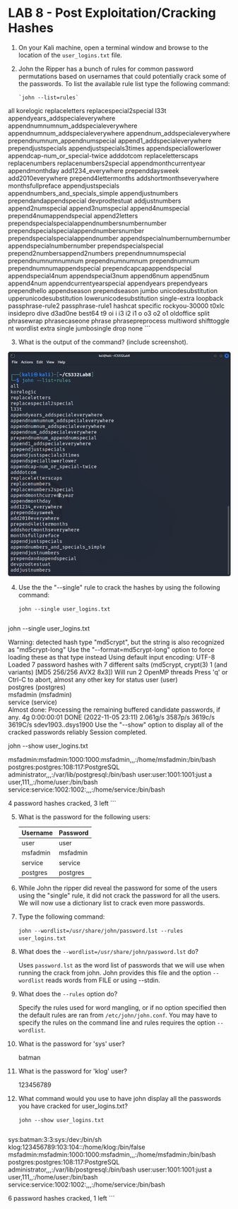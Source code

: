 # LAB 8 - Post Exploitation/Cracking Hashes

1. On your Kali machine, open a terminal window and browse to the location of the `user_logins.txt` file. 

2. John the Ripper has a bunch of rules for common password permutations based on usernames that could potentially crack some of the passwords. To list the available rule list type the following command: 

	```
	`john --list=rules`

all
korelogic
replaceletters
replacespecial2special
l33t
appendyears_addspecialeverywhere
appendnumnumnum_addspecialeverywhere
appendnumnum_addspecialeverywhere
appendnum_addspecialeverywhere
prependnumnum_appendnumspecial
append1_addspecialeverywhere
prependjustspecials
appendjustspecials3times
appendspeciallowerlower
appendcap-num_or_special-twice
adddotcom
replaceletterscaps
replacenumbers
replacenumbers2special
appendmonthcurrentyear
appendmonthday
add1234_everywhere
prependdaysweek
add2010everywhere
prepend4lettermonths
addshortmonthseverywhere
monthsfullpreface
appendjustspecials
appendnumbers_and_specials_simple
appendjustnumbers
prependandappendspecial
devprodtestuat
addjustnumbers
append2numspecial
append3numspecial
append4numspecial
prepend4numappendspecial
append2letters
prependspecialspecialappendnumbersnumbernumber
prependspecialspecialappendnumbersnumber
prependspecialspecialappendnumber
appendspecialnumbernumbernumber
appendspecialnumbernumber
prependspecialspecial
prepend2numbersappend2numbers
prependnumnumspecial
prependnumnumnumnum
prependnumnumnum
prependnumnum
prependnumnumappendspecial
prependcapcapappendspecial
appendspecial4num
appendspecial3num
append6num
append5num
append4num
appendcurrentyearspecial
appendyears
prependyears
prependhello
appendseason
prependseason
jumbo
unicodesubstitution
upperunicodesubstitution
lowerunicodesubstitution
single-extra
loopback
passphrase-rule2
passphrase-rule1
hashcat
specific
rockyou-30000
t0xlc
insidepro
dive
d3ad0ne
best64
t9
oi
i
i3
i2
i1
o
o3
o2
o1
oldoffice
split
phrasewrap
phrasecaseone
phrase
phrasepreprocess
multiword
shifttoggle
nt
wordlist
extra
single
jumbosingle
drop
none
	```

3. What is the output of the command? (include screenshot).

![stdout](./johnListRules.png)

4. Use the the "--single" rule to crack the hashes by using the following command: 

	`john --single user_logins.txt`

	```
john --single user_logins.txt
 
Warning: detected hash type "md5crypt", but the string is also recognized as "md5crypt-long"
Use the "--format=md5crypt-long" option to force loading these as that type instead
Using default input encoding: UTF-8
Loaded 7 password hashes with 7 different salts (md5crypt, crypt(3) $1$ (and variants) [MD5 256/256 AVX2 8x3])
Will run 2 OpenMP threads
Press 'q' or Ctrl-C to abort, almost any other key for status
user             (user)     
postgres         (postgres)     
msfadmin         (msfadmin)     
service          (service)     
Almost done: Processing the remaining buffered candidate passwords, if any.
4g 0:00:00:01 DONE (2022-11-05 23:11) 2.061g/s 3587p/s 3619c/s 3619C/s sdev1903..dsys1900
Use the "--show" option to display all of the cracked passwords reliably
Session completed.

john --show user_logins.txt
 
msfadmin:msfadmin:1000:1000:msfadmin,,,:/home/msfadmin:/bin/bash
postgres:postgres:108:117:PostgreSQL administrator,,,:/var/lib/postgresql:/bin/bash
user:user:1001:1001:just a user,111,,:/home/user:/bin/bash
service:service:1002:1002:,,,:/home/service:/bin/bash

4 password hashes cracked, 3 left
	```

5. What is the password for the following users:

	|Username	|Password	|
	|---------------|---------------|
	|user		|user		|
	|msfadmin	|msfadmin	|		
	|service	|service	|
	|postgres	|postgres	|

6. While John the ripper did reveal the password for some of the users using the "single" rule, it did not crack the password for all the users. We will now use a dictionary list to crack even more passwords. 

7. Type the following command:

	`john --wordlist=/usr/share/john/password.lst --rules user_logins.txt`

8. What does the `--wordlist=/usr/share/john/password.lst` do? 

	Uses `password.lst` as the word list of passwords that we will use when running the crack from john. John provides this file and the option `--wordlist` reads words from FILE or using --stdin.

9. What does the `--rules` option do?

	Specify the rules used for word mangling, or if no option specified then the default rules are ran from `/etc/john/john.conf`. You may have to specify the rules on the command line and rules requires the option `--wordlist`.

10. What is the password for 'sys' user? 

	batman

11. What is the password for 'klog' user?

	123456789

12. What command would you use to have john display all the passwords you have cracked for user_logins.txt?

	`john --show user_logins.txt`
	```                                         
sys:batman:3:3:sys:/dev:/bin/sh
klog:123456789:103:104::/home/klog:/bin/false
msfadmin:msfadmin:1000:1000:msfadmin,,,:/home/msfadmin:/bin/bash
postgres:postgres:108:117:PostgreSQL administrator,,,:/var/lib/postgresql:/bin/bash
user:user:1001:1001:just a user,111,,:/home/user:/bin/bash
service:service:1002:1002:,,,:/home/service:/bin/bash

6 password hashes cracked, 1 left
	```
